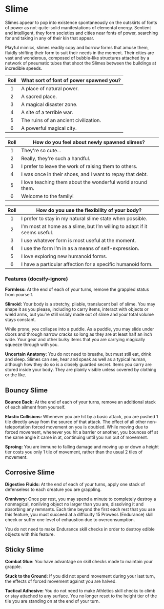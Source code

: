 # Slime

Slimes appear to pop into existence spontaneously on the outskirts of fonts of power as not-quite-solid manifestations of elemental energy. Sentient and intelligent, they form societies and cities near fonts of power, searching for and taking in any of their kin that appear.

Playful mimics, slimes readily copy and borrow forms that amuse them, fluidly shifting their form to suit their needs in the moment.
Their cities are vast and wonderous, composed of bubble-like structures attached by a network of pneumatic tubes that shoot the Slimes between the buildings at incredible speeds.

<div class="side-panel">

| Roll | What sort of font of power spawned you? |
| :--: | --------------------------------------- |
|  1   | A place of natural power.               |
|  2   | A sacred place.                         |
|  3   | A magical disaster zone.                |
|  4   | A site of a terrible war.               |
|  5   | The ruins of an ancient civilization.   |
|  6   | A powerful magical city.                |

| Roll | How do you feel about newly spawned slimes?                 |
| :--: | ----------------------------------------------------------- |
|  1   | They're so cute...                                          |
|  2   | Really, they're such a handful.                             |
|  3   | I prefer to leave the work of raising them to others.       |
|  4   | I was once in their shoes, and I want to repay that debt.   |
|  5   | I love teaching them about the wonderful world around them. |
|  6   | Welcome to the family!                                      |

| Roll | How do you use the flexibility of your body?                              |
| :--: | ------------------------------------------------------------------------- |
|  1   | I prefer to stay in my natural slime state when possible.                 |
|  2   | I’m most at home as a slime, but I’m willing to adapt if it seems useful. |
|  3   | I use whatever form is most useful at the moment.                         |
|  4   | I use the form I’m in as a means of self-expression.                      |
|  5   | I love exploring new humanoid forms.                                      |
|  6   | I have a particular affection for a specific humanoid form.               |

</div>

### Features {docsify-ignore}

**Formless:** At the end of each of your turns, remove the grappled status from yourself.

**Slimoid:** Your body is a stretchy, pliable, translucent ball of slime. You may shape it as you please, including to carry items, interact with objects or wield arms, but you’re still visibly made out of slime and your total volume stays constant.

While prone, you collapse into a puddle. As a puddle, you may slide under doors and through narrow cracks so long as they are at least half an inch wide. Your gear and other bulky items that you are carrying magically squeeze through with you.

**Uncertain Anatomy:** You do not need to breathe, but must still eat, drink and sleep. Slimes can see, hear and speak as well as a typical human, although how they do so is a closely guarded secret. Items you carry are stored inside your body. They are plainly visible unless covered by clothing or the like.

## Bouncy Slime

**Bounce Back:** At the end of each of your turns, remove an additional stack of each ailment from yourself.

**Elastic Collisions:** Whenever you are hit by a basic attack, you are pushed 1 tile directly away from the source of that attack. The effect of all other non-teleportation forced movement on you is doubled. While moving due to forced movement, whenever you hit a barrier or another, you bounces off at the same angle it came in at, continuing until you run out of movement.

**Sproing:** You are immune to falling damage and moving up or down a height tier costs you only 1 tile of movement, rather than the usual 2 tiles of movement.

## Corrosive Slime

**Digestive Fluids:** At the end of each of your turns, apply one stack of defenseless to each creature you are grappling.

**Omnivory:** Once per rest, you may spend a minute to completely destroy a nonmagical, nonliving object no larger than you are, dissolving it and absorbing any remnants. Each time beyond the first each rest that you use this feature, you must succeed at a difficulty 15 Prowess (Endurance) skill check or suffer one level of exhaustion due to overconsumption.

You do not need to make Endurance skill checks in order to destroy edible objects with this feature.

## Sticky Slime

**Combat Glue:** You have advantage on skill checks made to maintain your grapple.

**Stuck to the Ground:** If you did not spend movement during your last turn, the effects of forced movement against you are halved.

**Tactical Adhesive:** You do not need to make Athletics skill checks to climb or stay attached to any surface. You no longer reset to the height tier of the tile you are standing on at the end of your turn.
